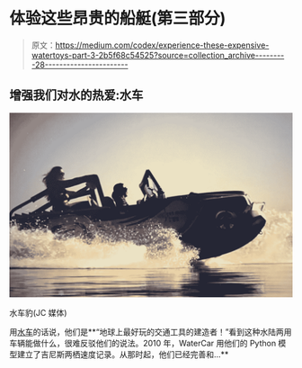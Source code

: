 # 体验这些昂贵的船艇(第三部分)

> 原文：<https://medium.com/codex/experience-these-expensive-watertoys-part-3-2b5f68c54525?source=collection_archive---------28----------------------->

## 增强我们对水的热爱:水车

![](img/53e875fccd5544c67e87370a673a10e6.png)

水车豹(JC 媒体)

用[水车](https://www.watercar.com/)的话说，他们是**“地球上最好玩的交通工具的建造者！”看到这种水陆两用车辆能做什么，很难反驳他们的说法。2010 年，WaterCar 用他们的 Python 模型建立了吉尼斯两栖速度记录。从那时起，他们已经完善和…**